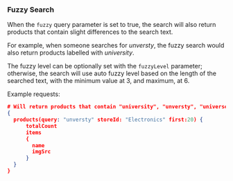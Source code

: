 ### Fuzzy Search

When the `fuzzy` query parameter is set to true, the search will also return products that contain slight differences to the search text.

For example, when someone searches for *unversty*, the fuzzy search would also return products labelled with *university*.

The fuzzy level can be optionally set with the `fuzzyLevel` parameter; otherwise, the search will use auto fuzzy level based on the length of the searched text, with the minimum value at 3, and maximum, at 6.

Example requests:

```json
# Will return products that contain "university", "unversty", "universe", etc.
{
  products(query: "unversty" storeId: "Electronics" first:20) {
      totalCount
      items
      {
        name
        imgSrc
      }
  }
}
```